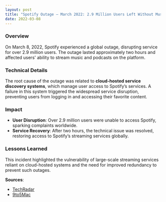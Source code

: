 ```yaml
---
layout: post
title: "Spotify Outage – March 2022: 2.9 Million Users Left Without Music"
date: 2022-03-08
---
```


### Overview
On March 8, 2022, Spotify experienced a global outage, disrupting service for over 2.9 million users. The outage lasted approximately two hours and affected users' ability to stream music and podcasts on the platform.

### Technical Details
The root cause of the outage was related to **cloud-hosted service discovery systems**, which manage user access to Spotify’s services. A failure in this system triggered the widespread service disruption, preventing users from logging in and accessing their favorite content.

### Impact
- **User Disruption**: Over 2.9 million users were unable to access Spotify, sparking complaints worldwide.
- **Service Recovery**: After two hours, the technical issue was resolved, restoring access to Spotify’s streaming services globally.

### Lessons Learned
This incident highlighted the vulnerability of large-scale streaming services reliant on cloud-hosted systems and the need for improved redundancy to prevent such outages.

**Sources**:
- [TechRadar](https://www.techradar.com/news/these-were-the-biggest-internet-outages-of-2022)
- [9to5Mac](https://9to5mac.com/2022/12/20/the-10-biggest-internet-outages-of-2022/)
